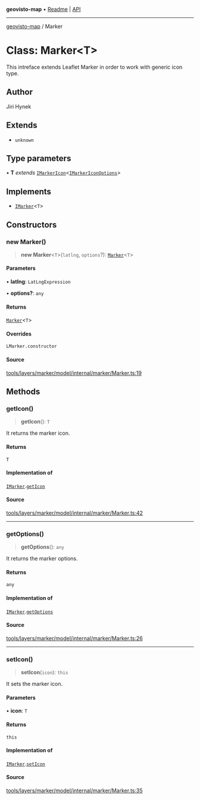 **geovisto-map** • [Readme](../README.md) \| [API](../globals.md)

***

[geovisto-map](../README.md) / Marker

# Class: Marker\<T\>

This intreface extends Leaflet Marker in order to work with generic icon type.

## Author

Jiri Hynek

## Extends

- `unknown`

## Type parameters

• **T** *extends* [`IMarkerIcon`](../interfaces/IMarkerIcon.md)\<[`IMarkerIconOptions`](../type-aliases/IMarkerIconOptions.md)\>

## Implements

- [`IMarker`](../interfaces/IMarker.md)\<`T`\>

## Constructors

### new Marker()

> **new Marker**\<`T`\>(`latlng`, `options`?): [`Marker`](Marker.md)\<`T`\>

#### Parameters

• **latlng**: `LatLngExpression`

• **options?**: `any`

#### Returns

[`Marker`](Marker.md)\<`T`\>

#### Overrides

`LMarker.constructor`

#### Source

[tools/layers/marker/model/internal/marker/Marker.ts:19](https://github.com/geovisto/geovisto-map/blob/5ee2cb5d45c19062fc8fc6beefa2848c076518b6/src/tools/layers/marker/model/internal/marker/Marker.ts#L19)

## Methods

### getIcon()

> **getIcon**(): `T`

It returns the marker icon.

#### Returns

`T`

#### Implementation of

[`IMarker`](../interfaces/IMarker.md).[`getIcon`](../interfaces/IMarker.md#geticon)

#### Source

[tools/layers/marker/model/internal/marker/Marker.ts:42](https://github.com/geovisto/geovisto-map/blob/5ee2cb5d45c19062fc8fc6beefa2848c076518b6/src/tools/layers/marker/model/internal/marker/Marker.ts#L42)

***

### getOptions()

> **getOptions**(): `any`

It returns the marker options.

#### Returns

`any`

#### Implementation of

[`IMarker`](../interfaces/IMarker.md).[`getOptions`](../interfaces/IMarker.md#getoptions)

#### Source

[tools/layers/marker/model/internal/marker/Marker.ts:26](https://github.com/geovisto/geovisto-map/blob/5ee2cb5d45c19062fc8fc6beefa2848c076518b6/src/tools/layers/marker/model/internal/marker/Marker.ts#L26)

***

### setIcon()

> **setIcon**(`icon`): `this`

It sets the marker icon.

#### Parameters

• **icon**: `T`

#### Returns

`this`

#### Implementation of

[`IMarker`](../interfaces/IMarker.md).[`setIcon`](../interfaces/IMarker.md#seticon)

#### Source

[tools/layers/marker/model/internal/marker/Marker.ts:35](https://github.com/geovisto/geovisto-map/blob/5ee2cb5d45c19062fc8fc6beefa2848c076518b6/src/tools/layers/marker/model/internal/marker/Marker.ts#L35)
